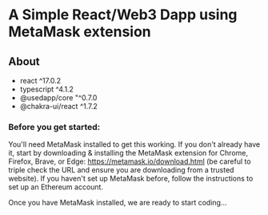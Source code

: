 # A Simple React/Web3 Dapp using MetaMask extension

## About

- react ^17.0.2
- typescript ^4.1.2
- @usedapp/core "^0.7.0
- @chakra-ui/react ^1.7.2

### Before you get started:

You'll need MetaMask installed to get this working. If you don't already have it, start by downloading & installing the MetaMask extension for Chrome, Firefox, Brave, or Edge: https://metamask.io/download.html (be careful to triple check the URL and ensure you are downloading from a trusted website). If you haven't set up MetaMask before, follow the instructions to set up an Ethereum account.

Once you have MetaMask installed, we are ready to start coding...
